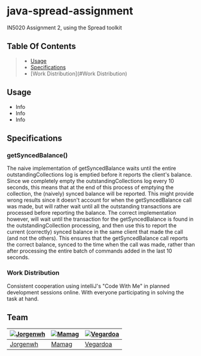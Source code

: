 # java-spread-assignment
IN5020 Assignment 2, using the Spread toolkit

## Table Of Contents
> * [Usage](#Usage)
> * [Specifications](#Specifications)
> * [Work Distribution](#Work Distribution)

## Usage
* Info
* Info
* Info

## Specifications
### getSyncedBalance() 
The naive implementation of getSyncedBalance waits until the entire outstandingCollections log is emptied before it reports the
client's balance. Since we completely empty the outstandingCollections log every 10 seconds, this means that at the end of this process
of emptying the collection, the (naively) synced balance will be reported. This might provide wrong results since it doesn't account
for when the getSyncedBalance call was made, but will rather wait until all the outstanding transactions are processed before 
reporting the balance.
The correct implementation however, will wait until the transaction for the getSyncedBalance is found in the outstandingCollection 
processing, and then use this to report the current (correctly) synced balance in the same client that made the call (and not the others).
This ensures that the getSyncedBalance call reports the correct balance, synced to the time when the call was made, rather than after
processing the entire batch of commands added in the last 10 seconds.

### Work Distribution
Consistent cooperation using intelliJ's "Code With Me" in planned development sessions online. With everyone participating in solving the task at hand. 

## Team
[![Jorgenwh](https://avatars.githubusercontent.com/u/56941036?v=4&s=144)](https://github.com/jorgenwh)	 |  [![Mamag](https://avatars.githubusercontent.com/u/18614750?v=4&s=144)](https://github.com/OniuUI) | [![Vegardoa](https://avatars.githubusercontent.com/u/40339509?v=4&s=144)](https://github.com/VitriolicTurtle)
---|---|---
[Jorgenwh](https://github.com/jorgenwh) | [Mamag](https://github.com/OniuUI) | [Vegardoa](https://github.com/VitriolicTurtle)